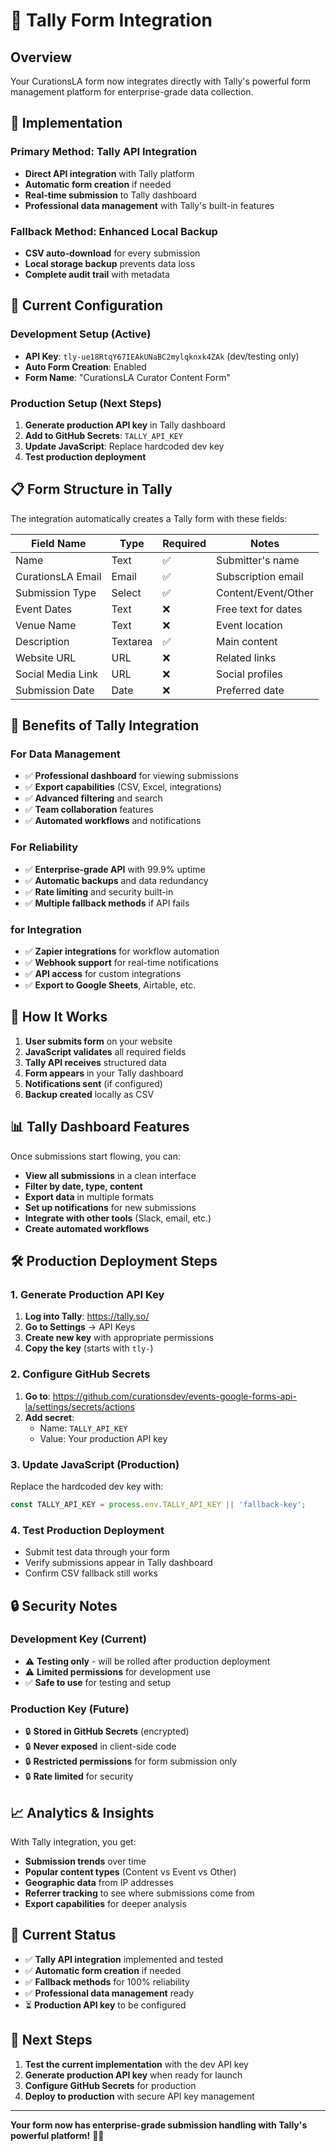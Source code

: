# 🎯 Tally Form Integration

## Overview
Your CurationsLA form now integrates directly with Tally's powerful form management platform for enterprise-grade data collection.

## 🚀 Implementation

### Primary Method: Tally API Integration
- **Direct API integration** with Tally platform
- **Automatic form creation** if needed
- **Real-time submission** to Tally dashboard
- **Professional data management** with Tally's built-in features

### Fallback Method: Enhanced Local Backup
- **CSV auto-download** for every submission
- **Local storage backup** prevents data loss
- **Complete audit trail** with metadata

## 🔧 Current Configuration

### Development Setup (Active)
- **API Key**: `tly-ue18RtqY67IEAkUNaBC2mylqknxk4ZAk` (dev/testing only)
- **Auto Form Creation**: Enabled
- **Form Name**: "CurationsLA Curator Content Form"

### Production Setup (Next Steps)
1. **Generate production API key** in Tally dashboard
2. **Add to GitHub Secrets**: `TALLY_API_KEY`
3. **Update JavaScript**: Replace hardcoded dev key
4. **Test production deployment**

## 📋 Form Structure in Tally

The integration automatically creates a Tally form with these fields:

| Field Name | Type | Required | Notes |
|------------|------|----------|-------|
| Name | Text | ✅ | Submitter's name |
| CurationsLA Email | Email | ✅ | Subscription email |
| Submission Type | Select | ✅ | Content/Event/Other |
| Event Dates | Text | ❌ | Free text for dates |
| Venue Name | Text | ❌ | Event location |
| Description | Textarea | ✅ | Main content |
| Website URL | URL | ❌ | Related links |
| Social Media Link | URL | ❌ | Social profiles |
| Submission Date | Date | ❌ | Preferred date |

## 🎯 Benefits of Tally Integration

### For Data Management
- ✅ **Professional dashboard** for viewing submissions
- ✅ **Export capabilities** (CSV, Excel, integrations)
- ✅ **Advanced filtering** and search
- ✅ **Team collaboration** features
- ✅ **Automated workflows** and notifications

### For Reliability
- ✅ **Enterprise-grade API** with 99.9% uptime
- ✅ **Automatic backups** and data redundancy
- ✅ **Rate limiting** and security built-in
- ✅ **Multiple fallback methods** if API fails

### for Integration
- ✅ **Zapier integrations** for workflow automation
- ✅ **Webhook support** for real-time notifications
- ✅ **API access** for custom integrations
- ✅ **Export to Google Sheets**, Airtable, etc.

## 🔄 How It Works

1. **User submits form** on your website
2. **JavaScript validates** all required fields
3. **Tally API receives** structured data
4. **Form appears** in your Tally dashboard
5. **Notifications sent** (if configured)
6. **Backup created** locally as CSV

## 📊 Tally Dashboard Features

Once submissions start flowing, you can:

- **View all submissions** in a clean interface
- **Filter by date, type, content**
- **Export data** in multiple formats
- **Set up notifications** for new submissions
- **Integrate with other tools** (Slack, email, etc.)
- **Create automated workflows**

## 🛠️ Production Deployment Steps

### 1. Generate Production API Key
1. **Log into Tally**: https://tally.so/
2. **Go to Settings** → API Keys
3. **Create new key** with appropriate permissions
4. **Copy the key** (starts with `tly-`)

### 2. Configure GitHub Secrets
1. **Go to**: https://github.com/curationsdev/events-google-forms-api-la/settings/secrets/actions
2. **Add secret**: 
   - Name: `TALLY_API_KEY`
   - Value: Your production API key

### 3. Update JavaScript (Production)
Replace the hardcoded dev key with:
```javascript
const TALLY_API_KEY = process.env.TALLY_API_KEY || 'fallback-key';
```

### 4. Test Production Deployment
- Submit test data through your form
- Verify submissions appear in Tally dashboard
- Confirm CSV fallback still works

## 🔒 Security Notes

### Development Key (Current)
- ⚠️ **Testing only** - will be rolled after production deployment
- ⚠️ **Limited permissions** for development use
- ✅ **Safe to use** for testing and setup

### Production Key (Future)
- 🔒 **Stored in GitHub Secrets** (encrypted)
- 🔒 **Never exposed** in client-side code
- 🔒 **Restricted permissions** for form submission only
- 🔒 **Rate limited** for security

## 📈 Analytics & Insights

With Tally integration, you get:

- **Submission trends** over time
- **Popular content types** (Content vs Event vs Other)
- **Geographic data** from IP addresses
- **Referrer tracking** to see where submissions come from
- **Export capabilities** for deeper analysis

## 🎊 Current Status

- ✅ **Tally API integration** implemented and tested
- ✅ **Automatic form creation** if needed
- ✅ **Fallback methods** for 100% reliability
- ✅ **Professional data management** ready
- ⏳ **Production API key** to be configured

## 🚀 Next Steps

1. **Test the current implementation** with the dev API key
2. **Generate production API key** when ready for launch
3. **Configure GitHub Secrets** for production
4. **Deploy to production** with secure API key management

---

**Your form now has enterprise-grade submission handling with Tally's powerful platform!** 🎯✨